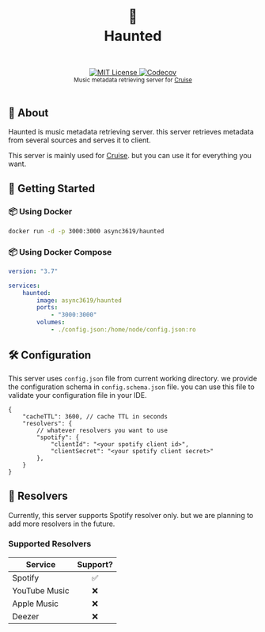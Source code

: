 <h1 align="center">
  <br />
  👻
  <br />
  Haunted
  <sup>
    <br />
    <br />
  </sup>    
</h1>

<div align="center">
    <a href="https://github.com/async3619/haunted/blob/main/LICENSE">
        <img src="https://img.shields.io/github/license/async3619/haunted.svg?style=flat-square" alt="MIT License" />
    </a>
    <a href="https://codecov.io/gh/async3619/haunted">
        <img alt="Codecov" src="https://img.shields.io/codecov/c/github/async3619/haunted?style=flat-square&token=DF3uhBCl9j">
    </a>
    <br />
    <sup>Music metadata retrieving server for <a href="https://github.com/async3619/cruise">Cruise</a></sup>
    <br />
    <br />
</div>

## 📖 About

Haunted is music metadata retrieving server. this server retrieves metadata from several sources and serves it to client.

This server is mainly used for [Cruise](https://github.com/async3619/cruise). but you can use it for everything you want.

## 🚀 Getting Started

### 📦 Using Docker

```bash
docker run -d -p 3000:3000 async3619/haunted
```

### 📦 Using Docker Compose

```yaml
version: "3.7"

services:
    haunted:
        image: async3619/haunted
        ports:
            - "3000:3000"
        volumes:
            - ./config.json:/home/node/config.json:ro
```

## 🛠️ Configuration

This server uses `config.json` file from current working directory. we provide the configuration schema in 
`config.schema.json` file. you can use this file to validate your configuration file in your IDE.

```json5
{
    "cacheTTL": 3600, // cache TTL in seconds
    "resolvers": {
        // whatever resolvers you want to use
        "spotify": {
            "clientId": "<your spotify client id>",
            "clientSecret": "<your spotify client secret>"
        },
    }
}
```
## 🎵 Resolvers

Currently, this server supports Spotify resolver only. but we are planning to add more resolvers in the future.

### Supported Resolvers

| Service       | Support? |
|---------------|:--------:|
| Spotify       |    ✅     |
| YouTube Music |    ❌     |
| Apple Music   |    ❌     |
| Deezer        |    ❌     |
